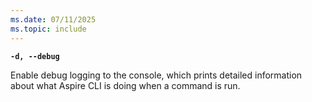 ```yaml
---
ms.date: 07/11/2025
ms.topic: include
---
```

**`-d, --debug`**

  Enable debug logging to the console, which prints detailed information about what Aspire CLI is doing when a command is run.
